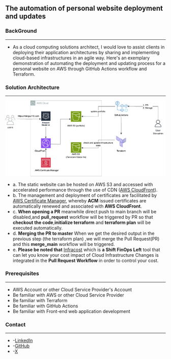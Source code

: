 ## The automation of personal website deployment and updates

### BackGround
___
- As a cloud computing solutions architect, I would love to assist clients in deploying their application architectures by sharing and implementing cloud-based infrastructures in an agile way. Here's an exemplary demonstration of automating the deployment and updating process for a personal website on AWS through GitHub Actions workflow and Terraform.

### Solution Architecture
___
![AWS Infrastructure Diagram](assets/Deployment.jpg)
- a. The static website can be hosted on AWS S3 and accessed with accelerated performance through the use of CDN ([AWS CloudFront](https://aws.amazon.com/cloudfront/)).
- b. The management and deployment of certificates are facilitated by [AWS Certificate Manager]( https://aws.amazon.com/certificate-manager/?nc1=h_ls), whereby **ACM** issued certificates are automatically renewed and associated with **AWS CloudFront**.
- c. **When opening a PR** meanwhile direct push to main branch will be disabled,and **pull_request** workflow will be triggered by PR so that **checkout the code**,**initialize terraform** and **terraform plan** will be executed automatically.
- d. **Merging the PR to master** When we get the desired output in the previous step (the terraform plan) ,we will merge the Pull Request(PR) and this **merge_main** workflow will be triggered.
- e. **Please be noted that** [Infracost](https://dashboard.infracost.io/) which is **a Shift FinOps Left** tool that can let you know your cost impact of Cloud Infrastructure Changes is integrated in the **Pull Request Workflow** in order to control your cost.
### Prerequisites
___
- AWS Account or other Cloud Service Provider's Account
- Be familiar with AWS or other Cloud Service Provider
- Be familiar with Terraform
- Be familiar with GitHub Actions
- Be familiar with Front-end web application development

### Contact

---
- -[LinkedIn](https://www.linkedin.com/in/jack-liu-b73b7b2a8/)
- -[GitHub](https://github.com/mingyu110) 
- -[X](https://x.com/Jinxun_Liu)

